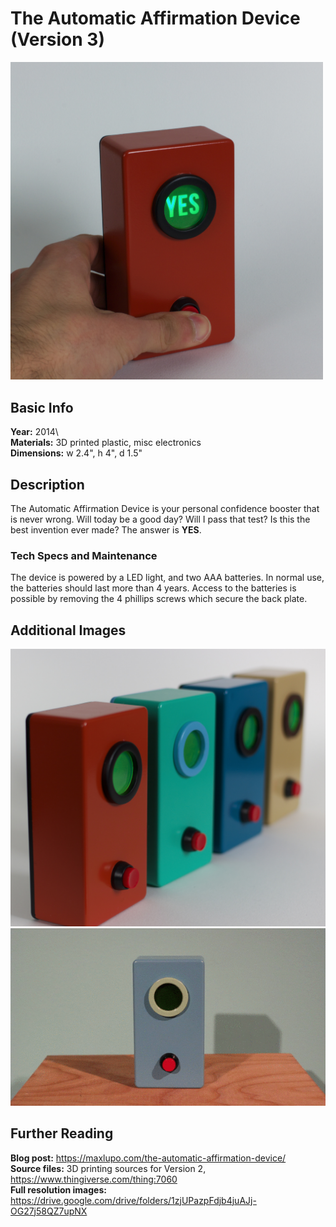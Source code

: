 # The Automatic Affirmation Device (Version 3)

<img src="https://github.com/mlupo/artwork-docs/raw/master/images/Automatic_Affirmation-red.jpg" width="500">

## Basic Info
**Year:** 2014\  
**Materials:** 3D printed plastic, misc electronics  \
**Dimensions:** w 2.4", h 4", d 1.5"  

## Description
The Automatic Affirmation Device is your personal confidence booster that is never wrong. Will today be a good day? Will I pass that test? Is this the best invention ever made? The answer is **YES**.

### Tech Specs and Maintenance
The device is powered by a LED light, and two AAA batteries. In normal use, the batteries should last more than 4 years. Access to the batteries is possible by removing the 4 phillips screws which secure the back plate.

## Additional Images
<img src="https://github.com/mlupo/artwork-docs/raw/master/images/Automatic_Affirmation-row.jpg" width="600">

<img src="https://github.com/mlupo/artwork-docs/raw/master/images/Automatic_YES.gif">

## Further Reading
**Blog post:** <https://maxlupo.com/the-automatic-affirmation-device/>  
**Source files:** 3D printing sources for Version 2, <https://www.thingiverse.com/thing:7060>   
**Full resolution images:** <https://drive.google.com/drive/folders/1zjUPazpFdjb4juAJj-OG27j58QZ7upNX>  
